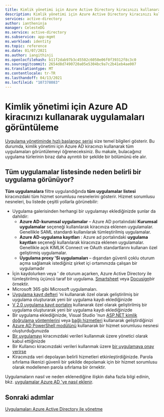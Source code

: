 ```yaml
---
title: Kimlik yönetimi için Azure Active Directory kiracınızı kullanarak uygulamaları görüntüleme
description: Kimlik yönetimi için Azure Active Directory kiracınızı kullanarak tüm uygulamaları görüntülemeyi öğrenin.
services: active-directory
author: iantheninja
manager: CelesteDG
ms.service: active-directory
ms.subservice: app-mgmt
ms.workload: identity
ms.topic: reference
ms.date: 01/07/2021
ms.author: iangithinji
ms.openlocfilehash: b11f2dab97b3c45502c6050e06f0f39312f8c3c0
ms.sourcegitcommit: 2654d8d7490720a05e5304bc9a7c2b41eb4ae007
ms.translationtype: MT
ms.contentlocale: tr-TR
ms.lasthandoff: 04/13/2021
ms.locfileid: "107378083"
---
```

# <a name="viewing-apps-using-your-azure-ad-tenant-for-identity-management"></a>Kimlik yönetimi için Azure AD kiracınızı kullanarak uygulamaları görüntüleme
[Uygulama yönetiminde hızlı başlangıç serisi](view-applications-portal.md) size temel bilgileri gösterir. Bu durumda, kimlik yönetimi için Azure AD kiracınızı kullanarak tüm uygulamaları görüntülemeyi öğreneceksiniz. Bu makale, bulacağınız uygulama türlerinin biraz daha ayrıntılı bir şekilde bir bölümünü ele alır.

## <a name="why-does-a-specific-application-appear-in-my-all-applications-list"></a>Tüm uygulamalar listesinde neden belirli bir uygulama görünüyor?
**Tüm uygulamalara** filtre uygulandığında **tüm uygulamalar** **listesi** kiracınızdaki tüm hizmet sorumlusu nesnelerini gösterir. Hizmet sorumlusu nesneleri, bu listede çeşitli yollarla görünebilir:
- Uygulama galerisinden herhangi bir uygulamayı eklediğinizde şunlar da dahildir:
   - **Azure AD-kurumsal uygulamalar** – Azure AD portalındaki **Kurumsal uygulamalar** seçeneği kullanılarak kiracınıza eklenen uygulamalar. Genellikle SAML standardı kullanılarak tümleştirilmiş uygulamalar.
   - **Azure AD-uygulama kayıtları** : Azure ad portalındaki **uygulama kayıtları** seçeneği kullanılarak kiracınıza eklenen uygulamalar. Genellikle açık KIMLIK Connect ve OAuth standartlarını kullanan özel geliştirmiş uygulamalar.
   - **Uygulama proxy 'Si uygulamaları** – dışarıdan güvenli çoklu oturum açma sağlamak istediğiniz şirket içi ortamınızda çalışan bir uygulamadır
- İçin kaydolurken veya ' de oturum açarken, Azure Active Directory ile tümleştirilmiş üçüncü taraf bir uygulama. [Smartsheet](https://app.smartsheet.com/b/home) veya [Docusign](https://www.docusign.net/member/MemberLogin.aspx)bir örnektir.
- Microsoft 365 gibi Microsoft uygulamaları.
- [Uygulama kayıt defteri](../develop/quickstart-register-app.md) 'ni kullanarak özel olarak geliştirilmiş bir uygulama oluşturarak yeni bir uygulama kaydı eklediğinizde
- [V 2.0 uygulama kayıt portalını](../develop/quickstart-register-app.md) kullanarak özel olarak geliştirilmiş bir uygulama oluşturarak yeni bir uygulama kaydı eklediğinizde
- Bir uygulama eklediğinizde, Visual Studio 'nun [ASP.NET kimlik doğrulama yöntemlerini](https://www.asp.net/visual-studio/overview/2013/creating-web-projects-in-visual-studio#orgauthoptions) veya [bağlı hizmetleri](https://devblogs.microsoft.com/visualstudio/connecting-to-cloud-services/) kullanarak geliştirdiğinizi
- [Azure AD PowerShell modülünü](/powershell/azure/active-directory/install-adv2) kullanarak bir hizmet sorumlusu nesnesi oluşturduğunuzda
- [Bir uygulamayı](../develop/howto-convert-app-to-be-multi-tenant.md) kiracınızdaki verileri kullanmak üzere yönetici olarak kabul ettiğinizde
- Bir Kullanıcı kiracınızdaki verileri kullanmak üzere [bir uygulamaya onay verirse](../develop/howto-convert-app-to-be-multi-tenant.md)
- Kiracınızda veri depolayan belirli hizmetleri etkinleştirdiğinizde. Parola sıfırlama ilkenizi güvenli bir şekilde depolamak için bir hizmet sorumlusu olarak modellenen parola sıfırlama bir örnektir.

Uygulamaların nasıl ve neden eklenediğine ilişkin daha fazla bilgi edinin, bkz. [uygulamalar Azure AD 'ye nasıl eklenir](../develop/active-directory-how-applications-are-added.md).

## <a name="next-steps"></a>Sonraki adımlar
[Uygulamaları Azure Active Directory ile yönetme](what-is-application-management.md)

